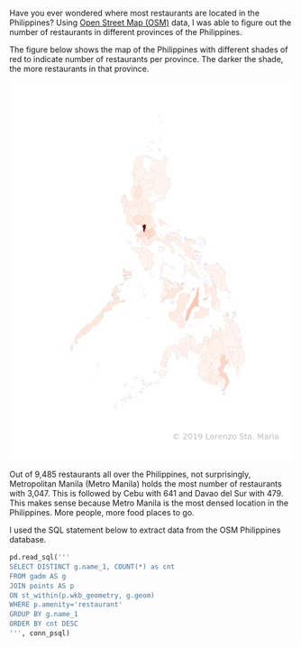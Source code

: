 Have you ever wondered where most restaurants are located in the Philippines? Using [Open Street Map (OSM)](https://www.openstreetmap.org/#map=5/13.019/121.767) data, I was able to figure out the number of restaurants in different provinces of the Philippines. 

The figure below shows the map of the Philippines with different shades of red to indicate number of restaurants per province. The darker the shade, the more restaurants in that province.


![png](/assets/images/20190618/restos_ph.png)


Out of 9,485 restaurants all over the Philippines, not surprisingly, Metropolitan Manila (Metro Manila) holds the most number of restaurants with 3,047. This is followed by Cebu with 641 and Davao del Sur with 479. This makes sense because Metro Manila is the most densed location in the Philippines. More people, more food places to go.


I used the SQL statement below to extract data from the OSM Philippines database.

```python
pd.read_sql('''
SELECT DISTINCT g.name_1, COUNT(*) as cnt
FROM gadm AS g
JOIN points AS p
ON st_within(p.wkb_geometry, g.geom)
WHERE p.amenity='restaurant'
GROUP BY g.name_1
ORDER BY cnt DESC
''', conn_psql)
```